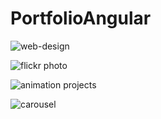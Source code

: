 # PortfolioAngular

![web-design](http://www.acidvoice.com/portfolio/images/web-design-angular.jpg)

![flickr photo](http://www.acidvoice.com/portfolio/images/photo-angular.jpg)

![animation projects](http://www.acidvoice.com/portfolio/images/animation-angular.jpg)

![carousel](http://www.acidvoice.com/portfolio/images/carousel-angular.jpg)
